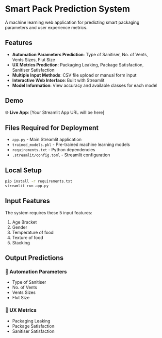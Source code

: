 # Smart Pack Prediction System

A machine learning web application for predicting smart packaging parameters and user experience metrics.

## Features

- **Automation Parameters Prediction**: Type of Sanitiser, No. of Vents, Vents Sizes, Flut Size
- **UX Metrics Prediction**: Packaging Leaking, Package Satisfaction, Sanitiser Satisfaction
- **Multiple Input Methods**: CSV file upload or manual form input
- **Interactive Web Interface**: Built with Streamlit
- **Model Information**: View accuracy and available classes for each model

## Demo

🌐 **Live App**: [Your Streamlit App URL will be here]

## Files Required for Deployment

- `app.py` - Main Streamlit application
- `trained_models.pkl` - Pre-trained machine learning models
- `requirements.txt` - Python dependencies
- `.streamlit/config.toml` - Streamlit configuration

## Local Setup

```bash
pip install -r requirements.txt
streamlit run app.py
```

## Input Features

The system requires these 5 input features:
1. Age Bracket
2. Gender  
3. Temperature of food
4. Texture of food
5. Stacking

## Output Predictions

### 🤖 Automation Parameters
- Type of Sanitiser
- No. of Vents  
- Vents Sizes
- Flut Size

### 📱 UX Metrics
- Packaging Leaking
- Package Satisfaction
- Sanitiser Satisfaction